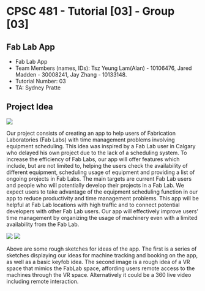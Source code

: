 # CPSC 481 - Tutorial [03] - Group [03]

## Fab Lab App

* Fab Lab App
* Team Members (names, IDs): Tsz Yeung Lam(Alan) - 10106476, Jared Madden - 30008241, Jay Zhang - 10133148.
* Tutorial Number: 03
* TA: Sydney Pratte

## Project Idea

![](https://alantylam.github.io/481-Project/Photo/IMG_0814.JPG)

Our project consists of creating an app to help users of Fabrication Laboratories (Fab Labs) with time management problems involving equipment scheduling. This idea was inspired by a Fab Lab user in Calgary who delayed his own project due to the lack of a scheduling system. To increase the efficiency of Fab Labs, our app will offer features which include, but are not limited to, helping the users check the availability of different equipment, scheduling usage of equipment and providing a list of ongoing projects in Fab Labs. The main targets are current Fab Lab users and people who will potentially develop their projects in a Fab Lab. We expect users to take advantage of the equipment scheduling function in our app to reduce productivity and time management problems. This app will be helpful at Fab Lab locations with high traffic and to connect potential developers with other Fab Lab users. Our app will effectively improve users’ time management by organizing the usage of machinery even with a limited availability from the Fab Lab.


![](https://alantylam.github.io/481-Project/Photo/IMG_20170524_125235.jpg)
![](https://alantylam.github.io/481-Project/Photo/IMG_20170524_125349.jpg)

Above are some rough sketches for ideas of the app.  The first is a series of sketches displaying our ideas for machine tracking and booking on the app, as well as a basic keyfob idea.  The second image is a rough idea of a VR space that mimics the FabLab space, affording users remote access to the machines through the VR space. Alternatively it could be a 360 live video including remote interaction.
